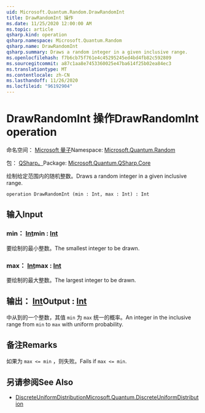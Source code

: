 ```yaml
---
uid: Microsoft.Quantum.Random.DrawRandomInt
title: DrawRandomInt 操作
ms.date: 11/25/2020 12:00:00 AM
ms.topic: article
qsharp.kind: operation
qsharp.namespace: Microsoft.Quantum.Random
qsharp.name: DrawRandomInt
qsharp.summary: Draws a random integer in a given inclusive range.
ms.openlocfilehash: f7b6cb75f761e4c45295245ed4bd4fb82c592809
ms.sourcegitcommit: a87c1aa8e7453360025e47ba614f25b02ea84ec3
ms.translationtype: MT
ms.contentlocale: zh-CN
ms.lasthandoff: 11/26/2020
ms.locfileid: "96192904"
---
```

# <a name="drawrandomint-operation"></a><span data-ttu-id="ed2c0-102">DrawRandomInt 操作</span><span class="sxs-lookup"><span data-stu-id="ed2c0-102">DrawRandomInt operation</span></span>

<span data-ttu-id="ed2c0-103">命名空间： [Microsoft 量子](xref:Microsoft.Quantum.Random)</span><span class="sxs-lookup"><span data-stu-id="ed2c0-103">Namespace: [Microsoft.Quantum.Random](xref:Microsoft.Quantum.Random)</span></span>

<span data-ttu-id="ed2c0-104">包： [QSharp。](https://nuget.org/packages/Microsoft.Quantum.QSharp.Core)</span><span class="sxs-lookup"><span data-stu-id="ed2c0-104">Package: [Microsoft.Quantum.QSharp.Core](https://nuget.org/packages/Microsoft.Quantum.QSharp.Core)</span></span>


<span data-ttu-id="ed2c0-105">绘制给定范围内的随机整数。</span><span class="sxs-lookup"><span data-stu-id="ed2c0-105">Draws a random integer in a given inclusive range.</span></span>

```qsharp
operation DrawRandomInt (min : Int, max : Int) : Int
```


## <a name="input"></a><span data-ttu-id="ed2c0-106">输入</span><span class="sxs-lookup"><span data-stu-id="ed2c0-106">Input</span></span>

### <a name="min--int"></a><span data-ttu-id="ed2c0-107">min： [Int](xref:microsoft.quantum.lang-ref.int)</span><span class="sxs-lookup"><span data-stu-id="ed2c0-107">min : [Int](xref:microsoft.quantum.lang-ref.int)</span></span>

<span data-ttu-id="ed2c0-108">要绘制的最小整数。</span><span class="sxs-lookup"><span data-stu-id="ed2c0-108">The smallest integer to be drawn.</span></span>


### <a name="max--int"></a><span data-ttu-id="ed2c0-109">max： [Int](xref:microsoft.quantum.lang-ref.int)</span><span class="sxs-lookup"><span data-stu-id="ed2c0-109">max : [Int](xref:microsoft.quantum.lang-ref.int)</span></span>

<span data-ttu-id="ed2c0-110">要绘制的最大整数。</span><span class="sxs-lookup"><span data-stu-id="ed2c0-110">The largest integer to be drawn.</span></span>



## <a name="output--int"></a><span data-ttu-id="ed2c0-111">输出： [Int](xref:microsoft.quantum.lang-ref.int)</span><span class="sxs-lookup"><span data-stu-id="ed2c0-111">Output : [Int](xref:microsoft.quantum.lang-ref.int)</span></span>

<span data-ttu-id="ed2c0-112">中从到的一个整数，其值 `min` 为 `max` 统一的概率。</span><span class="sxs-lookup"><span data-stu-id="ed2c0-112">An integer in the inclusive range from `min` to `max` with uniform probability.</span></span>

## <a name="remarks"></a><span data-ttu-id="ed2c0-113">备注</span><span class="sxs-lookup"><span data-stu-id="ed2c0-113">Remarks</span></span>

<span data-ttu-id="ed2c0-114">如果为 `max <= min` ，则失败。</span><span class="sxs-lookup"><span data-stu-id="ed2c0-114">Fails if `max <= min`.</span></span>

## <a name="see-also"></a><span data-ttu-id="ed2c0-115">另请参阅</span><span class="sxs-lookup"><span data-stu-id="ed2c0-115">See Also</span></span>

- [<span data-ttu-id="ed2c0-116">DiscreteUniformDistribution</span><span class="sxs-lookup"><span data-stu-id="ed2c0-116">Microsoft.Quantum.DiscreteUniformDistribution</span></span>](xref:Microsoft.Quantum.DiscreteUniformDistribution)